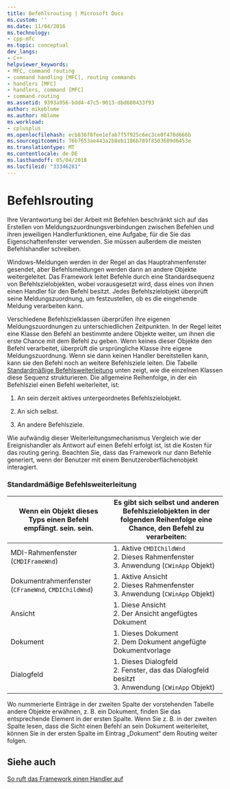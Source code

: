 ```yaml
---
title: Befehlsrouting | Microsoft Docs
ms.custom: ''
ms.date: 11/04/2016
ms.technology:
- cpp-mfc
ms.topic: conceptual
dev_langs:
- C++
helpviewer_keywords:
- MFC, command routing
- command handling [MFC], routing commands
- handlers [MFC]
- handlers, command [MFC]
- command routing
ms.assetid: 9393a956-bdd4-47c5-9013-dbd680433f93
author: mikeblome
ms.author: mblome
ms.workload:
- cplusplus
ms.openlocfilehash: ecb836f8fee1efab7f5f925c6ec3ce0f470d666b
ms.sourcegitcommit: 76b7653ae443a2b8eb1186b789f8503609d6453e
ms.translationtype: MT
ms.contentlocale: de-DE
ms.lasthandoff: 05/04/2018
ms.locfileid: "33346281"
---
```

# <a name="command-routing"></a>Befehlsrouting
Ihre Verantwortung bei der Arbeit mit Befehlen beschränkt sich auf das Erstellen von Meldungszuordnungsverbindungen zwischen Befehlen und ihren jeweiligen Handlerfunktionen, eine Aufgabe, für die Sie das Eigenschaftenfenster verwenden. Sie müssen außerdem die meisten Befehlshandler schreiben.  
  
 Windows-Meldungen werden in der Regel an das Hauptrahmenfenster gesendet, aber Befehlsmeldungen werden dann an andere Objekte weitergeleitet. Das Framework leitet Befehle durch eine Standardsequenz von Befehlszielobjekten, wobei vorausgesetzt wird, dass eines von ihnen einen Handler für den Befehl besitzt. Jedes Befehlszielobjekt überprüft seine Meldungszuordnung, um festzustellen, ob es die eingehende Meldung verarbeiten kann.  
  
 Verschiedene Befehlszielklassen überprüfen ihre eigenen Meldungszuordnungen zu unterschiedlichen Zeitpunkten. In der Regel leitet eine Klasse den Befehl an bestimmte andere Objekte weiter, um ihnen die erste Chance mit dem Befehl zu geben. Wenn keines dieser Objekte den Befehl verarbeitet, überprüft die ursprüngliche Klasse ihre eigene Meldungszuordnung. Wenn sie dann keinen Handler bereitstellen kann, kann sie den Befehl noch an weitere Befehlsziele leiten. Die Tabelle [Standardmäßige Befehlsweiterleitung](#_core_standard_command_route) unten zeigt, wie die einzelnen Klassen diese Sequenz strukturieren. Die allgemeine Reihenfolge, in der ein Befehlsziel einen Befehl weiterleitet, ist:  
  
1.  An sein derzeit aktives untergeordnetes Befehlszielobjekt.  
  
2.  An sich selbst.  
  
3.  An andere Befehlsziele.  
  
 Wie aufwändig dieser Weiterleitungsmechanismus Vergleich wie der Ereignishandler als Antwort auf einen Befehl erfolgt ist, ist die Kosten für das routing gering. Beachten Sie, dass das Framework nur dann Befehle generiert, wenn der Benutzer mit einem Benutzeroberflächenobjekt interagiert.  
  
### <a name="_core_standard_command_route"></a> Standardmäßige Befehlsweiterleitung  
  
|Wenn ein Objekt dieses Typs einen Befehl empfängt. sein. sein.|Es gibt sich selbst und anderen Befehlszielobjekten in der folgenden Reihenfolge eine Chance, den Befehl zu verarbeiten:|  
|----------------------------------------------------------|-----------------------------------------------------------------------------------------------------|  
|MDI-Rahmenfenster (`CMDIFrameWnd`)|1.  Aktive `CMDIChildWnd`<br />2.  Dieses Rahmenfenster<br />3.  Anwendung (`CWinApp` Objekt)|  
|Dokumentrahmenfenster (`CFrameWnd`, `CMDIChildWnd`)|1.  Aktive Ansicht<br />2.  Dieses Rahmenfenster<br />3.  Anwendung (`CWinApp` Objekt)|  
|Ansicht|1.  Diese Ansicht<br />2.  Der Ansicht angefügtes Dokument|  
|Dokument|1.  Dieses Dokument<br />2.  Dem Dokument angefügte Dokumentvorlage|  
|Dialogfeld|1.  Dieses Dialogfeld<br />2.  Fenster, das das Dialogfeld besitzt<br />3.  Anwendung (`CWinApp` Objekt)|  
  
 Wo nummerierte Einträge in der zweiten Spalte der vorstehenden Tabelle andere Objekte erwähnen, z. B. ein Dokument, finden Sie das entsprechende Element in der ersten Spalte. Wenn Sie z. B. in der zweiten Spalte lesen, dass die Sicht einen Befehl an sein Dokument weiterleitet, können Sie in der ersten Spalte im Eintrag „Dokument“ dem Routing weiter folgen.  
  
## <a name="see-also"></a>Siehe auch  
 [So ruft das Framework einen Handler auf](../mfc/how-the-framework-calls-a-handler.md)

